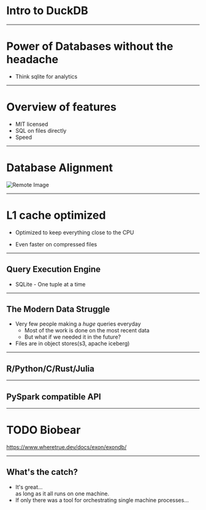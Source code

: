<!-- TODO Make sure this Yellow is right -->

# Intro to DuckDB <simple-icons-duckdb class="text-4xl text-yellow-400"/>

---

# Power of Databases without the headache

- Think sqlite for analytics

---

# Overview of features

- MIT licensed
- SQL on files directly
- Speed
<!-- - You can dodge some of the pandas syntax madness -->

---

# Database Alignment

![Remote Image](https://imgopt.infoq.com/articles/analytical-data-management-duckdb/en/resources/21figure-2-1686238750825.jpg)

<!-- https://mermaid.js.org/syntax/quadrantChart.html -->

---

# L1 cache optimized

- Optimized to keep everything close to the CPU
<!-- Avoids memory and disk -->
- Even faster on compressed files

---

## Query Execution Engine

- SQLite - One tuple at a time
<!-- TODO Find this graphic in a high quality-->

---

## The Modern Data Struggle

- Very few people making a _huge_ queries everyday
  <!-- - Big data is dead -->
  - Most of the work is done on the most recent data
  <!-- Think samples that you've run in the past month -->
  - But what if we needed it in the future?
  <!-- Data hoarders -->
- Files are in object stores(s3, apache iceberg)
<!-- Bioinformaticians love files -->

---

## R/Python/C/Rust/Julia

<!-- You name it, there's a plugin -->

---

## PySpark compatible API

---

# TODO Biobear

https://www.wheretrue.dev/docs/exon/exondb/

---

## What's the catch?

<v-clicks>

- It's great... <div v-click>as long as it all runs on one machine.</div>
- If only there was a tool for orchestrating single machine processes...

</v-clicks>
